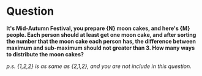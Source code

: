 # Question
**It's Mid-Autumn Festival, you prepare {N} moon cakes, and here's {M} people. Each person should at least get one moon cake, and after sorting the number that the moon cake each person has, the difference between maximum and sub-maximum should not greater than 3. How many ways to distribute the moon cakes?**

*p.s. {1,2,2} is as same as {2,1,2}, and you are not include in this question.*
